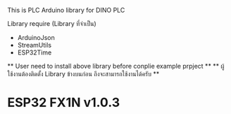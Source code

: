 This is PLC Arduino library for DINO PLC

Library require (Library ที่จำเป็น)
- ArduinoJson
- StreamUtils
- ESP32Time

** User need to install above library before conplie example prpject **
** ผู้ใช้งานต้องติดตั้ง Library ข้างบนก่อน ถึงจะสามารถใช้งานได้ครับ **

# ESP32 FX1N v1.0.3
